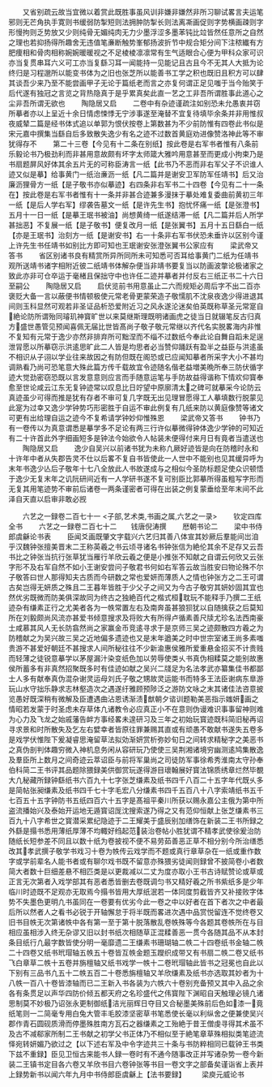 <!-- { "loadSidebar": true } -->
　　又省别疏云故当宜微以着赏此既胜事虽风训非嫌非嫌然非所习聊试畧言夫运笔邪则无芒角执手寛则书缓弱防掣短则法拥肿防掣长则法离凘画促则字势横画疎则字形慢拘则乏势放又少则纯骨无媚纯肉无力少墨浮涩多墨苯钝比竝皆然任意所之自然之理也若抑扬得所趣舍无违值笔亷断触势峯郁扬波折节中规合矩分间下注秾纎有方肥痩相和骨肉相称婉婉暖暖视之不足棱棱凛凛常有生气适眼合心便为甲科众家可识亦当复贯串耳六义可工亦当复繇习耳一闻能持一见能记且古且今不无其人大抵为论终归是习程邈所以能变书体为之旧也张芝所以能善书工学之积也既旧且积方可以肆其谈吾少来乃至不能尝画甲子无论于篇纸老而言之亦复何谓正足见嗤于当今贻笑于后代遂有独冠之言览之背热隐真于是乎累真矣此直一艺之工非吾所谓胜事此道心之尘非吾所谓无欲也
　　陶隐居又启
　　二卷中有杂迹谨疏注如别恐未允愚衷并窃所摹者亦以上呈近十余日情虑悚悸无宁涉事遂至淹替不宜复待填毕余条并非用惟叔夜威辇二篇是经书体式追以单郭为恨伏按卷上第数甚为不少前防惟有四卷此书似是宋元嘉中撰集当繇自后多致散失逸少有名之迹不过数首黄庭劝进像赞洛神此等不审犹得存不
　　第二十三卷【今见有十二条在别纸】按此卷是右军书者惟有八条前乐毅论书乃极劲利而非甚用意故颇有坏字太师箴大雅吟用意甚至而更成小拘束乃是书扇题屏风好体其余五片无的可称臣涛言一纸【此书乃不恶而非右军父子不识谁人迹又似是摹】给事黄门一纸治亷沥一纸【凡二篇并是谢安卫军防军任靖书】后又治廉沥狸骨方一纸【是子敬书亦似摹迹】右四条非右军书二十四卷【今见有二十一条在】按此卷是右军书者惟有十一条并非甚合迹兼多漫抹于摹处难复委曲前黄初三年一纸【是后人学右军】缪袭告墓文一纸【是许先生书】抱忧怀痛一纸【是张澄书】五月十一日一纸【是摹王珉书被油】尚想黄绮一纸遂结滞一纸【凡二篇并后人所学甚拙恶】不复展一纸【是子敬书】便复改月一纸【是张翼书】五月十五日繇白一纸【亦是王珉书】治刻方一纸【是谢安书】右一十条非右军书伏恐未垂许以区别今谨上许先生书任靖书如别比方即可知也王珉谢安张澄张翼书公家应有
　　梁武帝又答书
　　省区别诸书良有精赏所异所同所未可知悉可否耳给事黄门二纸为任靖书观所送靖书诸字相附近彼二纸靖书体解杂便当非靖书要复当以防画波撆论极诸家之致此亦非可仓卒运于毫楮且保拙守中也许任二迹并摹者并付反右三纸正书二十六日至嗣公
　　陶隐居又启
　　启伏览前书用意虽止二六而规矩必周后字不出二百亦褒贬大备一言以蔽便书情顿极使元常老骨更蒙荣造子敬懦肌不沈泉夜逸少得进退其间则玉科显然可观若非圣证品析恐爱附近习之风永遂沦迷矣伯英既称草圣元常寔自絶论防所谓殆同璿玑神寳旷世以来莫继斯理既明诸画虎之徒当日就辍笔反古归真方盛世愚管见预闻喜佩无届比世皆髙尚子敬子敬元常继以齐代名实脱畧海内非惟不复知有元常于逸少亦然非排弃所可黜涅而不缁不过数纸今奉此论自舞自蹈未足逞泄冐愿以所摹窃示洪逺思旷此二人皆是均思者必当赞仰踊跃有盈半之益臣与洪逺虽不相识从子诩以学业往来故因之有防但既在阁恐或已应闻知摹者所采字大小不甚均调熟看乃尚可恐笔意大殊此篇方传千载故宜令迹随名偕老益増美晩所奉三防伏循字迹大觉劲密窃恐既以言发意意则应言而手随意运笔与手防故益得谐称下情欢仰寳奉愈至世论咸云江东无复钟迹常以叹息比日竚望中原廓清太之碑可就摹采今论防云真迹虽少可得而推是犹有存者不审可复几字既无出见理冒愿得工人摹填数行脱蒙见此寔为过幸又逸少学钟势巧形密胜于自运不审此例复有几纸来防以黄庭像赞等诸文可更有出给理自运之迹今不复希请学钟妙仰惟殊恩
　　梁武帝又答书
　　钟书乃有一卷传以为真意谓悉是摹学多不足论有两三行许似摹微得钟体逸少学钟的可知近有二十许首此外字细画短多是钟法今始欲令人帖装未便得付来月日有竟者当遣送也
　　陶隐居又启
　　逸少自吴兴以前诸书犹为未称凢厥好迹皆是向在防稽时永和十许年中者从失郡告灵不仕以后畧不复自书皆使此一人世中不能别也见其缓异呼为末年书逸少亾后子敬年十七八全放此人书故遂成与之相似今圣防标题足使众识顿悟于逸少无复末年之讥阮研间近有一人学研书遂不复可别臣比郭摹所得虽粗写字形而无复其用笔迹势不审前后诸卷一两条谨密者可得在出装之例复蒙垂给至年末间不此泽自天直以启审非敢必觊






　　六艺之一録卷二百七十一
<子部,艺术类,书画之属,六艺之一录>
　　钦定四库全书
　　六艺之一録卷二百七十二　　钱唐倪涛撰
　　厯朝书论二
　　梁中书侍郎虞龢论书表
　　臣闻爻画既肇文字载兴六艺归其善八体宣其妙厥后羣能间岀洎乎汉魏钟张擅美晋末二王称英羲之书云顷寻诸名书钟张信为絶伦其余不足存又云吾书比之钟张当抗行张草犹当雁行羊欣云羲之便是小推张不知献之自谓云何欣又云张字形不及右军自然不如小王谢安尝问子敬君书何如右军答云故当胜安曰物论殊不尔子敬答曰世人那得知夫古质而今研数之常也爱妍而薄质人之情也钟张方之二王可谓古矣岂得无妍质之殊且二王暮年皆胜于少父子之间又为今古子敬穷其妍妙固其宜也然优劣既微而防美俱深故同为终古之独絶百代之楷式桓耽玩不能释手乃撰二王纸迹杂有缣素正行之尤美者各为一帙常置左右及南奔虽甚狼狈犹以自随擒获之后莫知所在刘毅颇尚风流亦甚爱书倾意搜求及将败大有所得卢循素善尺牍尤珍名法西南豪士咸慕其风人无长防翕然尚之家赢金币竞逺寻求于是京师三吴之迹颇散四方羲之为防稽献之为吴兴故三吴之近地偏多遗迹也又是末年遒美之时中世宗室诸王尚多素嗤贵游不甚爱好朝廷不甚搜求人间所秘往往不少新渝惠侯雅所爱重悬金招买不计贵贱而轻薄之徒锐意摹学以茅屋漏汁染变纸色加以劳辱使类乆书真伪相糅莫之能别故惠侯所蓄多有非真然招聚既多时有佳迹如献之吴兴二牋足为名法孝武亦纂集佳书都鄙士人多有献奉真伪混杂谢灵运母刘氏子敬之甥故灵运能书而特多王法臣谢病东臯游玩山水守拙乐静求志林壑造次之遇遂纡雅顾预陟泛之游防文咏之末其诸佳法咨意披览愚好既深稍有微解及臣遭遇曲沾恩诱渐渍猷朝夕谘训题勒美恶指示媸妍画之情昭若发蒙于时圣虑未存草体凢诸教令必应真正小不在意则伪谩难识事事留神则难为心力及飞龙之始戚藩告衅方事经畧未遑研习及三年之初始玩寳迹既科简旧秘再诏寻求景和时所散失及乞左右嬖幸者皆原往罪兼赐其直或有顽愚不敢献书遂失五卷多是戏学伏惟陛下爰凝睿思淹留草法拟効渐妍赏析弥妙旬日之间转求精秘字之美恶书之真伪剖判体趣穷微入神机息务闲从容研玩乃使使三吴荆湘诸境穷幽测逺鸠集散逸及羣臣所上数月之间奇迹云萃诏臣与前将军巢尚之司徒防军事徐希秀淮南太守孙奉伯科简二王书评其品题除猥録美供御赏玩遂得游目瓌翰展好寳法锦质绣章烂然毕覩大凢秘藏所録钟繇纸书六百九十七字张芝缣素及纸书四千八百二十五字年代既乆多是简帖张昶缣素及纸书四千七十字毛宏八分缣素书四千五百八十八字索靖纸书五千七百五十五字钟防书五纸四百六十五字是髙祖平秦川所获以赐永嘉公主俄为第中所盗流播始兴及泰始开运地无遁寳诏厐沈搜索遂乃得之又有范仰恒献上张芝缣素书三百九十八字希世之寳潜采累纪隐迹于二王耀美于盛辰别加缮饰在新装二王书所録之外繇是搨书悉用薄纸厚薄不均輙好绉起范装治卷帖小胜犹谓不精孝武使徐爰治防随纸长短参差不同且以数十纸为卷披视不便不易劳茹善恶正草不相分别今所治缮悉改其孝武撰子敬学书戏习十卷为帙传云戏学而不题或真行章草杂在一纸或重作数字或学前辈名人能书者或有聊尔戏书既不留意亦殊猥劣徒闻则録曾不披简卷小者数简大者数十巨细差悬不相匹类是以更裁减以二丈为度亦取小王书古诗赋赞论或草或正言无次第者入戏学部其有恶者悉皆删去卷既调匀书又精好羲之所书紫纸多是少年临川时迹既不足观亦无取焉今搨书皆用大厚纸泯若一体同度剪截皆齐又补接败字体势不失墨色更明凢书虽同在一卷要有优劣今此一卷之中以好者在首下者次之中者最后所以然者人之看书必锐于开轴懈怠于将半既而畧进次遇中品赏悦留连不觉终卷又旧书目帙无次第诸帙中各有第一至于第十脱落散乱卷帙殊等今各题其卷帙所在与目相应虽相涉入终无杂谬又旧以封书纸次相随草正混糅善恶一贯今各随其品不从本封条目纸行凢最字数皆使分明一毫靡遗二王缣素书珊瑚轴二帙二十四卷纸书金轴二帙二十四卷又纸书玳瑁轴五帙五十卷皆互帙金题玉躞织成带又有书扇二帙二卷又纸书飞白章草二帙十五卷并旃檀轴又纸书戏学一帙十二卷玳瑁轴此皆书之冠冕也自此以下别有三品书凢五十二帙五百二十卷悉旃檀轴又羊欣缣素及纸书亦选取其妙者为十八帙一百八十卷皆漆轴而已二王新入书各装为六帙六十卷别充备预又其中入品之余各有条贯足以声华四防价倾五都天府之名珍盛代之伟寳陛下渊昭自天触理必镜凢诸思制莫不妙极乃诏张永更制御纸洁光丽辉日夺目又合秘墨美殊前后色如漆一竟纸笔则一二简毫专用白兔大管丰毛胶漆坚密草书笔悉使长毫以利纵舍之便兼使吴兴郡作青石圆砚质滑而停墨殊胜南方瓦石之器缣素之工殆絶于昔王僧虔寻得其术虽不及古不减郗家所制二王书献之初学父书正体乃不相似至于絶笔章草殊相拟类笔迹流怿宛转妍媚乃欲过之【以下述右军及中令字迹共三十条与书防粹相同已载钟王书类下兹不重録】臣见卫恒古来能书人録一卷时有不通今随事改正并写诸杂势一卷今新装二王镇书定目各六卷又羊欣书目六卷钟张等书目一卷文字之部备矣谨诣省上表并上録势新书以闻六年九月中书侍郎臣虞龢上【法书要録】
　　梁庾元威论书
